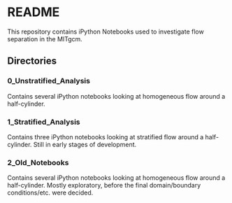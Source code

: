 # README #

This repository contains iPython Notebooks used to investigate flow separation in the MITgcm.

## Directories ##

### 0_Unstratified_Analysis ###

Contains several iPython notebooks looking at homogeneous flow around a half-cylinder.

### 1_Stratified_Analysis ###

Contains three iPython notebooks looking at stratified flow around a half-cylinder. Still in early stages of development.

### 2_Old_Notebooks ###

Contains several iPython notebooks looking at homogeneous flow around a half-cylinder. Mostly exploratory, before the final domain/boundary conditions/etc. were decided.